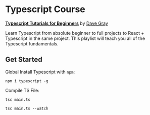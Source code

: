  

# Typescript Course

[**Typescript Tutorials for Beginners**](https://www.youtube.com/playlist?list=PL0Zuz27SZ-6NS8GXt5nPrcYpust89zq_b) by [Dave Gray](https://www.youtube.com/@DaveGrayTeachesCode)

Learn Typescript from absolute beginner to full projects to React + Typescript in the same project. This playlist will teach you all of the Typescript fundamentals.

## Get Started

Global Install Typescript with `npm`:

```shell
npm i typescript -g
```

Compile TS File:

```shell
tsc main.ts

tsc main.ts --watch
```

